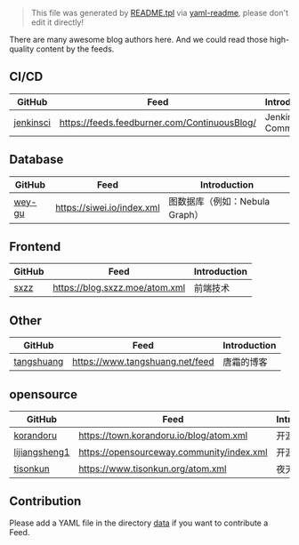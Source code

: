> This file was generated by [README.tpl](README.tpl) via [yaml-readme](https://github.com/LinuxSuRen/yaml-readme), please don't edit it directly!


There are many awesome blog authors here. And we could read those high-quality content by the feeds.

## CI/CD

| GitHub | Feed | Introduction |
|---|---|---|
| [jenkinsci](https://github.com/jenkinsci) | https://feeds.feedburner.com/ContinuousBlog/ | Jenkins Community |


## Database

| GitHub | Feed | Introduction |
|---|---|---|
| [wey-gu](https://github.com/wey-gu) | https://siwei.io/index.xml | 图数据库（例如：Nebula Graph） |


## Frontend

| GitHub | Feed | Introduction |
|---|---|---|
| [sxzz](https://github.com/sxzz) | https://blog.sxzz.moe/atom.xml | 前端技术 |


## Other

| GitHub | Feed | Introduction |
|---|---|---|
| [tangshuang](https://github.com/tangshuang) | https://www.tangshuang.net/feed | 唐霜的博客 |


## opensource

| GitHub | Feed | Introduction |
|---|---|---|
| [korandoru](https://github.com/korandoru) | https://town.korandoru.io/blog/atom.xml | 开源小镇 |
| [lijiangsheng1](https://github.com/lijiangsheng1) | https://opensourceway.community/index.xml | 开源之道 |
| [tisonkun](https://github.com/tisonkun) | https://www.tisonkun.org/atom.xml | 夜天之书 |


## Contribution
Please add a YAML file in the directory [data](data) if you want to contribute a Feed.
